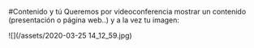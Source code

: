 #Contenido y tú
Queremos por videoconferencia mostrar un contenido (presentación o página web..) y a la vez tu imagen:

![](/assets/2020-03-25 14_12_59.jpg)

